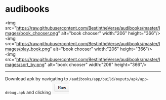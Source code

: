 # audibooks

<img src="https://raw.githubusercontent.com/BestintheVerse/audibooks/master/Images/book_chooser.png" alt="book chooser" width:"206" height="366"/>
<img src="https://raw.githubusercontent.com/BestintheVerse/audibooks/master/Images/play_book.png" alt="book chooser" width:"206" height="366"/>
<img src="https://raw.githubusercontent.com/BestintheVerse/audibooks/master/Images/sort_by.png" alt="book chooser" width:"206" height="366"/>

------------
Download apk by navigating to `/audibooks/app/build/ouputs/apk/app-debug.apk` and clicking ![](https://raw.githubusercontent.com/BestintheVerse/audibooks/master/Images/raw.png)
